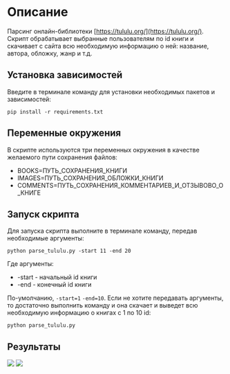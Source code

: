 # Описание
Парсинг онлайн-библиотеки [https://tululu.org/](https://tululu.org/). Скрипт обрабатывает выбранные пользователям по id книги и скачивает с сайта всю необходимую информацию о ней: название, автора, обложку, жанр и т.д.

## Установка зависимостей
Введите в терминале команду для установки необходимых пакетов и зависимостей:
```
pip install -r requirements.txt
```

## Переменные окружения
В скрипте используются три переменных окружения в качестве желаемого пути сохранения файлов:
- BOOKS=ПУТЬ_СОХРАНЕНИЯ_КНИГИ
- IMAGES=ПУТЬ_СОХРАНЕНИЯ_ОБЛОЖКИ_КНИГИ
- COMMENTS=ПУТЬ_СОХРАНЕНИЯ_КОММЕНТАРИЕВ_И_ОТЗЫВОВО_О_КНИГЕ

## Запуск скрипта
Для запуска скрипта выполните в терминале команду, передав необходимые аргументы:

```
python parse_tululu.py -start 11 -end 20
```

Где аргументы:
- -start - начальный id книги
- -end - конечный id книги

По-умолчанию, `-start=1` `-end=10`. Если не хотите передавать аргументы, то достаточно выполнить команду и она скачает и выведет всю необходимую информацию о книгах с 1 по 10 id:
```
python parse_tululu.py
```

## Результаты
![](https://github.com/owwwl666/online_library_parsing/assets/131767856/3ebddc31-6236-4983-b4a9-1a2bce771ea0)
![](https://github.com/owwwl666/online_library_parsing/assets/131767856/50ea90dd-a910-4af4-b93e-aa3cdeed3742)
